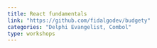 ```yaml
---
title: React fundamentals
link: "https://github.com/fidalgodev/budgety"
categories: "Delphi Evangelist, Combol"
type: workshops
---
```

